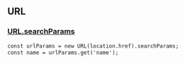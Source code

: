 ## URL
### [URL.searchParams](https://developer.mozilla.org/ko/docs/Web/API/URL/searchParams)
```html
const urlParams = new URL(location.href).searchParams;
const name = urlParams.get('name');
```